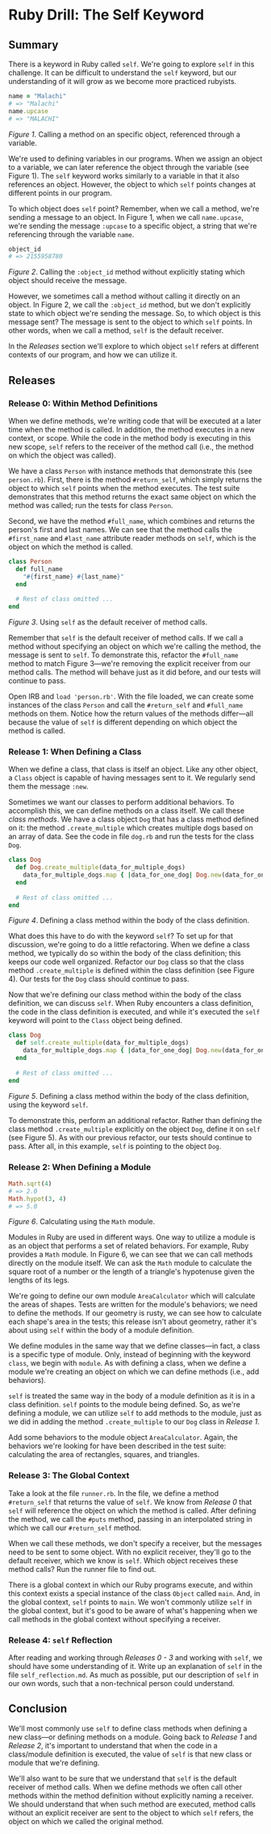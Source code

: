 # Ruby Drill: The Self Keyword

## Summary
There is a keyword in Ruby called `self`. We're going to explore `self` in this challenge.  It can be difficult to understand the `self` keyword, but our understanding of it will grow as we become more practiced rubyists.

```ruby
name = "Malachi"
# => "Malachi"
name.upcase
# => "MALACHI"
```
*Figure 1*. Calling a method on an specific object, referenced through a variable.

We're used to defining variables in our programs.  When we assign an object to a variable, we can later reference the object through the variable (see Figure 1).  The `self` keyword works similarly to a variable in that it also references an object.  However, the object to which `self` points changes at different points in our program.

To which object does `self` point?  Remember, when we call a method, we're sending a message to an object.  In Figure 1, when we call `name.upcase`, we're sending the message `:upcase` to a specific object, a string that we're referencing through the variable `name`.

```ruby
object_id
# => 2155958780
```
*Figure 2*.  Calling the `:object_id` method without explicitly stating which object should receive the message.

However, we sometimes call a method without calling it directly on an object.  In Figure 2, we call the `:object_id` method, but we don't explicitly state to which object we're sending the message.  So, to which object is this message sent?  The message is sent to the object to which `self` points.  In other words, when we call a method, `self` is the default receiver.

In the *Releases* section we'll explore to which object `self` refers at different contexts of our program, and how we can utilize it.


## Releases
### Release 0: Within Method Definitions
When we define methods, we're writing code that will be executed at a later time when the method is called.  In addition, the method executes in a new context, or scope.  While the code in the method body is executing in this new scope, `self` refers to the receiver of the method call (i.e., the method on which the object was called).

We have a class `Person` with instance methods that demonstrate this (see `person.rb`).  First, there is the method `#return_self`, which simply returns the object to which `self` points when the method executes.  The test suite demonstrates that this method returns the exact same object on which the method was called; run the tests for class `Person`.

Second, we have the method `#full_name`, which combines and returns the person's first and last names.  We can see that the method calls the `#first_name` and `#last_name` attribute reader methods on `self`, which is the object on which the method is called.

```ruby
class Person
  def full_name
    "#{first_name} #{last_name}"
  end
  
  # Rest of class omitted ...
end
```
*Figure 3*. Using `self` as the default receiver of method calls.

Remember that `self` is the default receiver of method calls.  If we call a method without specifying an object on which we're calling the method, the message is sent to `self`.  To demonstrate this, refactor the `#full_name` method to match Figure 3—we're removing the explicit receiver from our method calls.  The method will behave just as it did before, and our tests will continue to pass.

Open IRB and `load 'person.rb'`.  With the file loaded, we can create some instances of the class `Person` and call the `#return_self` and `#full_name` methods on them.  Notice how the return values of the methods differ—all because the value of `self` is different depending on which object the method is called.


### Release 1: When Defining a Class
When we define a class, that class is itself an object.  Like any other object, a `Class` object is capable of having messages sent to it.  We regularly send them the message `:new`.

Sometimes we want our classes to perform additional behaviors.  To accomplish this, we can define methods on a class itself.  We call these *class methods*.  We have a class object `Dog` that has a class method defined on it: the method `.create_multiple` which creates multiple dogs based on an array of data.  See the code in file `dog.rb` and run the tests for the class `Dog`.

```ruby
class Dog
  def Dog.create_multiple(data_for_multiple_dogs)
    data_for_multiple_dogs.map { |data_for_one_dog| Dog.new(data_for_one_dog) }
  end
  
  # Rest of class omitted ...
end
```
*Figure 4*.  Defining a class method within the body of the class definition.

What does this have to do with the keyword `self`?  To set up for that discussion, we're going to do a little refactoring.  When we define a class method, we typically do so within the body of the class definition; this keeps our code well organized.  Refactor our `Dog` class so that the class method `.create_multiple` is defined within the class definition (see Figure 4).  Our tests for the `Dog` class should continue to pass.

Now that we're defining our class method within the body of the class definition, we can discuss `self`.  When Ruby encounters a class definition, the code in the class definition is executed, and while it's executed the `self` keyword will point to the `Class` object being defined.

```ruby
class Dog
  def self.create_multiple(data_for_multiple_dogs)
    data_for_multiple_dogs.map { |data_for_one_dog| Dog.new(data_for_one_dog) }
  end
  
  # Rest of class omitted ...
end
```
*Figure 5*.  Defining a class method within the body of the class definition, using the keyword `self`.

To demonstrate this, perform an additional refactor.  Rather than defining the class method `.create_multiple` explicitly on the object `Dog`, define it on `self` (see Figure 5).  As with our previous refactor, our tests should continue to pass.  After all, in this example, `self` is pointing to the object `Dog`.


### Release 2:  When Defining a Module
```ruby
Math.sqrt(4)
# => 2.0
Math.hypot(3, 4)
# => 5.0 
```  
*Figure 6*. Calculating using the `Math` module.

Modules in Ruby are used in different ways.  One way to utilize a module is as an object that performs a set of related behaviors.  For example, Ruby provides a `Math` module.  In Figure 6, we can see that we can call methods directly on the module itself.  We can ask the `Math` module to calculate the square root of a number or the length of a triangle's hypotenuse given the lengths of its legs.

We're going to define our own module `AreaCalculator` which will calculate the areas of shapes.  Tests are written for the module's behaviors; we need to define the methods.  If our geometry is rusty, we can see how to calculate each shape's area in the tests; this release isn't about geometry, rather it's about using `self` within the body of a module definition.

We define modules in the same way that we define classes—in fact, a class is a specific type of module.  Only, instead of beginning with the keyword `class`, we begin with `module`.  As with defining a class, when we define a module we're creating an object on which we can define methods (i.e., add behaviors).

`self` is treated the same way in the body of a module definition as it is in a class definition.  `self` points to the module being defined.  So, as we're defining a module, we can utilize `self` to add methods to the module, just as we did in adding the method `.create_multiple` to our `Dog` class in *Release 1*.

Add some behaviors to the module object `AreaCalculator`.  Again, the behaviors we're looking for have been described in the test suite:  calculating the area of rectangles, squares, and triangles.


### Release 3: The Global Context
Take a look at the file `runner.rb`.  In the file, we define a method `#return_self` that returns the value of `self`. We know from *Release 0* that `self` will reference the object on which the method is called.  After defining the method, we call the `#puts` method, passing in an interpolated string in which we call our `#return_self` method.

When we call these methods, we don't specify a receiver, but the messages need to be sent to some object. With no explicit receiver, they'll go to the default receiver, which we know is `self`.  Which object receives these method calls?  Run the runner file to find out.

There is a global context in which our Ruby programs execute, and within this context exists a special instance of the class `Object` called `main`.  And, in the global context, `self` points to `main`.  We won't commonly utilize `self` in the global context, but it's good to be aware of what's happening when we call methods in the global context without specifying a receiver.


### Release 4: `self` Reflection
After reading and working through *Releases 0 - 3* and working with `self`, we should have some understanding of it.  Write up an explanation of `self` in the file `self_reflection.md`.  As much as possible, put our description of `self` in our own words, such that a non-technical person could understand.


## Conclusion
We'll most commonly use `self` to define class methods when defining a new class—or defining methods on a module.  Going back to *Release 1* and *Release 2*, it's important to understand that when the code in a class/module definition is executed, the value of `self` is that new class or module that we're defining.

We'll also want to be sure that we understand that `self` is the default receiver of method calls.  When we define methods we often call other methods within the method definition without explicitly naming a receiver.  We should understand that when such method are executed, method calls without an explicit receiver are sent to the object to which `self` refers, the object on which we called the original method.


[self article]: http://yugui.jp/articles/846

